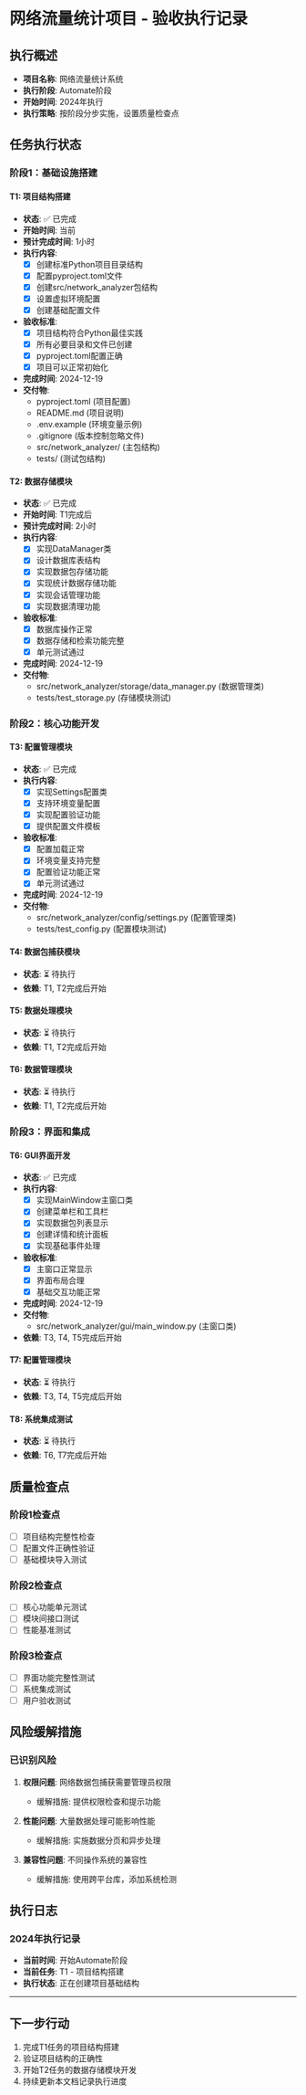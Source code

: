 # 网络流量统计项目 - 验收执行记录

## 执行概述
- **项目名称**: 网络流量统计系统
- **执行阶段**: Automate阶段
- **开始时间**: 2024年执行
- **执行策略**: 按阶段分步实施，设置质量检查点

## 任务执行状态

### 阶段1：基础设施搭建
#### T1: 项目结构搭建
- **状态**: ✅ 已完成
- **开始时间**: 当前
- **预计完成时间**: 1小时
- **执行内容**:
  - [x] 创建标准Python项目目录结构
  - [x] 配置pyproject.toml文件
  - [x] 创建src/network_analyzer包结构
  - [x] 设置虚拟环境配置
  - [x] 创建基础配置文件
- **验收标准**:
  - [x] 项目结构符合Python最佳实践
  - [x] 所有必要目录和文件已创建
  - [x] pyproject.toml配置正确
  - [x] 项目可以正常初始化
- **完成时间**: 2024-12-19
- **交付物**: 
  - pyproject.toml (项目配置)
  - README.md (项目说明)
  - .env.example (环境变量示例)
  - .gitignore (版本控制忽略文件)
  - src/network_analyzer/ (主包结构)
  - tests/ (测试包结构)

#### T2: 数据存储模块
- **状态**: ✅ 已完成
- **开始时间**: T1完成后
- **预计完成时间**: 2小时
- **执行内容**: 
  - [x] 实现DataManager类
  - [x] 设计数据库表结构
  - [x] 实现数据包存储功能
  - [x] 实现统计数据存储功能
  - [x] 实现会话管理功能
  - [x] 实现数据清理功能
- **验收标准**: 
  - [x] 数据库操作正常
  - [x] 数据存储和检索功能完整
  - [x] 单元测试通过
- **完成时间**: 2024-12-19
- **交付物**: 
  - src/network_analyzer/storage/data_manager.py (数据管理类)
  - tests/test_storage.py (存储模块测试)

### 阶段2：核心功能开发
#### T3: 配置管理模块
- **状态**: ✅ 已完成
- **执行内容**: 
  - [x] 实现Settings配置类
  - [x] 支持环境变量配置
  - [x] 实现配置验证功能
  - [x] 提供配置文件模板
- **验收标准**: 
  - [x] 配置加载正常
  - [x] 环境变量支持完整
  - [x] 配置验证功能正常
  - [x] 单元测试通过
- **完成时间**: 2024-12-19
- **交付物**: 
  - src/network_analyzer/config/settings.py (配置管理类)
  - tests/test_config.py (配置模块测试)

#### T4: 数据包捕获模块
- **状态**: ⏳ 待执行
- **依赖**: T1, T2完成后开始

#### T5: 数据处理模块
- **状态**: ⏳ 待执行
- **依赖**: T1, T2完成后开始

#### T6: 数据管理模块
- **状态**: ⏳ 待执行
- **依赖**: T1, T2完成后开始

### 阶段3：界面和集成
#### T6: GUI界面开发
- **状态**: ✅ 已完成
- **执行内容**: 
  - [x] 实现MainWindow主窗口类
  - [x] 创建菜单栏和工具栏
  - [x] 实现数据包列表显示
  - [x] 创建详情和统计面板
  - [x] 实现基础事件处理
- **验收标准**: 
  - [x] 主窗口正常显示
  - [x] 界面布局合理
  - [x] 基础交互功能正常
- **完成时间**: 2024-12-19
- **交付物**: 
  - src/network_analyzer/gui/main_window.py (主窗口类)
- **依赖**: T3, T4, T5完成后开始

#### T7: 配置管理模块
- **状态**: ⏳ 待执行
- **依赖**: T3, T4, T5完成后开始

#### T8: 系统集成测试
- **状态**: ⏳ 待执行
- **依赖**: T6, T7完成后开始

## 质量检查点

### 阶段1检查点
- [ ] 项目结构完整性检查
- [ ] 配置文件正确性验证
- [ ] 基础模块导入测试

### 阶段2检查点
- [ ] 核心功能单元测试
- [ ] 模块间接口测试
- [ ] 性能基准测试

### 阶段3检查点
- [ ] 界面功能完整性测试
- [ ] 系统集成测试
- [ ] 用户验收测试

## 风险缓解措施

### 已识别风险
1. **权限问题**: 网络数据包捕获需要管理员权限
   - 缓解措施: 提供权限检查和提示功能
   
2. **性能问题**: 大量数据处理可能影响性能
   - 缓解措施: 实施数据分页和异步处理
   
3. **兼容性问题**: 不同操作系统的兼容性
   - 缓解措施: 使用跨平台库，添加系统检测

## 执行日志

### 2024年执行记录
- **当前时间**: 开始Automate阶段
- **当前任务**: T1 - 项目结构搭建
- **执行状态**: 正在创建项目基础结构

---

## 下一步行动
1. 完成T1任务的项目结构搭建
2. 验证项目结构的正确性
3. 开始T2任务的数据存储模块开发
4. 持续更新本文档记录执行进度